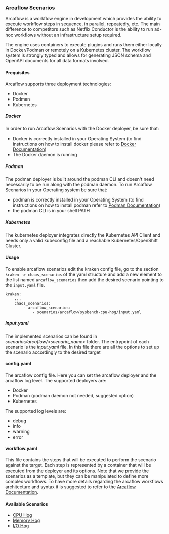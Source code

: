 ### Arcaflow Scenarios
Arcaflow is a workflow engine in development which provides the ability to execute workflow steps in sequence, in parallel, repeatedly, etc. The main difference to competitors such as Netflix Conductor is the ability to run ad-hoc workflows without an infrastructure setup required.

The engine uses containers to execute plugins and runs them either locally in Docker/Podman or remotely on a Kubernetes cluster. The workflow system is strongly typed and allows for generating JSON schema and OpenAPI documents for all data formats involved.
#### Prequisites
Arcaflow supports three deployment technologies:
- Docker
- Podman
- Kubernetes

##### Docker
In order to run Arcaflow Scenarios with the Docker deployer, be sure that:
- Docker is correctly installed in your Operating System (to find instructions on how to install docker please refer to [Docker Documentation](https://www.docker.com/))
- The Docker daemon is running

##### Podman
The podman deployer is built around the podman CLI and doesn't need necessarily to be run along with the podman daemon.
To run Arcaflow Scenarios in your Operating system be sure that:
- podman is correctly installed in your Operating System (to find instructions on how to install podman refer to [Podman Documentation](https://podman.io/))
- the podman CLI is in your shell PATH

##### Kubernetes
The kubernetes deployer integrates directly the Kubernetes API Client and needs only a valid kubeconfig file and a reachable Kubernetes/OpenShift Cluster.

#### Usage

To enable arcaflow scenarios edit the kraken config file, go to the section `kraken -> chaos_scenarios` of the yaml structure
and add a new element to the list named `arcaflow_scenarios` then add the desired scenario
pointing to the `input.yaml` file.
```
kraken:
    ...
    chaos_scenarios:
        - arcaflow_scenarios:
            - scenarios/arcaflow/sysbench-cpu-hog/input.yaml
```

##### input.yaml
The implemented scenarios can be found in *scenarios/arcaflow/<scenario_name>* folder.
The entrypoint of each scenario is the *input.yaml* file. 
In this file there are all the options to set up the scenario accordingly to the desired target 
#### config.yaml
The arcaflow config file. Here you can set the arcaflow deployer and the arcaflow log level.
The supported deployers are:
- Docker
- Podman (podman daemon not needed, suggested option)
- Kubernetes

The supported log levels are:
- debug
- info
- warning
- error
#### workflow.yaml
This file contains the steps that will be executed to perform the scenario against the target.
Each step is represented by a container that will be executed from the deployer and its options.
Note that we provide the scenarios as a template, but they can be manipulated to define more complex workflows.
To have more details regarding the arcaflow workflows architecture and syntax it is suggested to refer to the [Arcaflow Documentation](https://arcalot.io/arcaflow/).

#### Available Scenarios
- [CPU Hog](arcaflow_scenarios/cpu_hog.md)
- [Memory Hog](arcaflow_scenarios/memory_hog.md)
- [I/O Hog](arcaflow_scenarios/io_hog.md)
